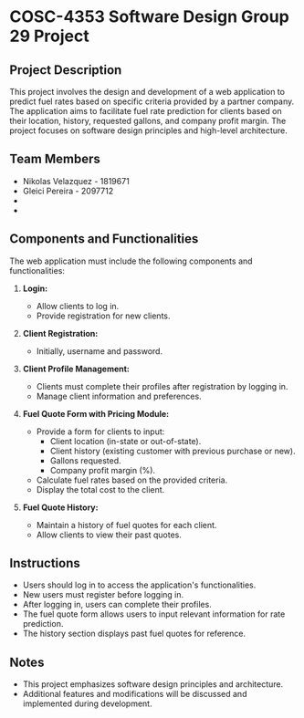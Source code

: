 # COSC-4353 Software Design Group 29 Project

## Project Description
This project involves the design and development of a web application to predict fuel rates based on specific criteria provided by a partner company. The application aims to facilitate fuel rate prediction for clients based on their location, history, requested gallons, and company profit margin. The project focuses on software design principles and high-level architecture.

## Team Members
- Nikolas Velazquez - 1819671
- Gleici Pereira - 2097712
- 
- 

## Components and Functionalities
The web application must include the following components and functionalities:

1. **Login:**
   - Allow clients to log in.
   - Provide registration for new clients.

2. **Client Registration:**
   - Initially, username and password.

3. **Client Profile Management:**
   - Clients must complete their profiles after registration by logging in.
   - Manage client information and preferences.

4. **Fuel Quote Form with Pricing Module:**
   - Provide a form for clients to input:
     - Client location (in-state or out-of-state).
     - Client history (existing customer with previous purchase or new).
     - Gallons requested.
     - Company profit margin (%).
   - Calculate fuel rates based on the provided criteria.
   - Display the total cost to the client.

5. **Fuel Quote History:**
   - Maintain a history of fuel quotes for each client.
   - Allow clients to view their past quotes.

## Instructions 
- Users should log in to access the application's functionalities.
- New users must register before logging in.
- After logging in, users can complete their profiles.
- The fuel quote form allows users to input relevant information for rate prediction.
- The history section displays past fuel quotes for reference.

## Notes
- This project emphasizes software design principles and architecture.
- Additional features and modifications will be discussed and implemented during development.


